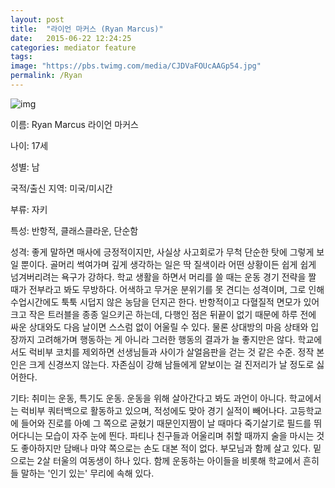 ```yaml
---
layout: post
title:  "라이언 마커스 (Ryan Marcus)"
date:   2015-06-22 12:24:25
categories: mediator feature
tags: 
image: "https://pbs.twimg.com/media/CJDVaFOUcAAGp54.jpg"
permalink: /Ryan
---
```


![img](https://pbs.twimg.com/media/CJDVc3sUcAAlRz5.png)

이름: Ryan Marcus 라이언 마커스

나이: 17세

성별: 남

국적/출신 지역: 미국/미시간

부류: 자키

특성: 반항적, 클래스클라운, 단순함

성격: 좋게 말하면 매사에 긍정적이지만, 사실상 사고회로가 무척 단순한 탓에 그렇게 보일 뿐이다. 골머리 썩여가며 깊게 생각하는 일은 딱 질색이라 어떤 상황이든 쉽게 쉽게 넘겨버리려는 욕구가 강하다. 학교 생활을 하면서 머리를 쓸 때는 운동 경기 전략을 짤 때가 전부라고 봐도 무방하다. 어색하고 무거운 분위기를 못 견디는 성격이며, 그로 인해 수업시간에도 툭툭 시덥지 않은 농담을 던지곤 한다. 반항적이고 다혈질적 면모가 있어 크고 작은 트러블을 종종 일으키곤 하는데, 다행인 점은 뒤끝이 없기 때문에 하루 전에 싸운 상대와도 다음 날이면 스스럼 없이 어울릴 수 있다. 물론 상대방의 마음 상태와 입장까지 고려해가며 행동하는 게 아니라 그러한 행동의 결과가 늘 좋지만은 않다. 학교에서도 럭비부 코치를 제외하면 선생님들과 사이가 살얼음판을 걷는 것 같은 수준. 정작 본인은 크게 신경쓰지 않는다. 자존심이 강해 남들에게 얕보이는 걸 진저리가 날 정도로 싫어한다. 

기타: 취미는 운동, 특기도 운동. 운동을 위해 살아간다고 봐도 과언이 아니다. 학교에서는 럭비부 쿼터백으로 활동하고 있으며, 적성에도 맞아 경기 실적이 빼어나다. 고등학교에 들어와 진로를 아예 그 쪽으로 굳혔기 때문인지짬이 날 때마다 죽기살기로 필드를 뛰어다니는 모습이 자주 눈에 띈다. 파티나 친구들과 어울리며 취할 때까지 술을 마시는 것도 좋아하지만 담배나 마약 쪽으로는 손도 대본 적이 없다. 부모님과 함께 살고 있다. 밑으로는 2살 터울의 여동생이 하나 있다. 함께 운동하는 아이들을 비롯해 학교에서 흔히들 말하는 '인기 있는' 무리에 속해 있다.  
